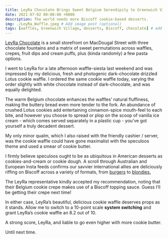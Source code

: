 ```yaml
---
title: LeyRa Chocolate Brings Sweet Belgium Serendipity to Greenwich Village
date: 2021-07-02 00:00:00 +0000
description: The world needs more Biscoff cookie-based desserts. 
img: ./LeyRa_Waffle.jpeg # Add image post (optional)
tags: [waffles, Greenwich Village, desserts, Biscoff, chocolate] # add tag
---
```

<a href='https://www.instagram.com/leyrachocolate/?hl=en' target='blank'>LeyRa Chocolate</a> is a small storefront on MacDougal Street with three chocolate fountains and a matrix of sweet permutations across waffles, crepes, fruit dips and cream puffs, plus (kinda randomly) a few pasta options. 

I went to LeyRa for a late afternoon waffle-siesta last weekend and was impressed by my delicious, fresh and photogenic dark-chocolate drizzled Lotus cookie waffle. I ordered the same cookie waffle today, varying the order slightly with white chocolate instead of dark-chocolate, and was equally delighted. 

The warm Belgium chocolate enhances the waffles’ natural fluffiness, making the buttery bread even more tender to the fork. An abundance of crushed Lotus cookies add entertaining cinnamon-spice mouth-feel to each bite, and however you choose to spread or plop on the scoop of vanilla ice cream - which comes served separately in a plastic cup - you’ve got yourself a truly decadent dessert. 

My only minor qualm, which I also raised with the friendly cashier / server, was the cookie waffle could have gone maximalist with the speculoos theme and used a smear of cookie butter. 

I firmly believe speculoos ought to be as ubiquitous in American desserts as cookies-and-cream or cookie dough. A scroll through Australian and European Insta feeds confirms our savvier international allies are deliciously riffing on Biscoff across a variety of formats, from <a href='https://www.instagram.com/p/B2zzetzFaGO/?utm_source=ig_web_copy_link' target='blank'>burgers</a> to <a href='https://www.instagram.com/p/CQ2zdD4ra8e/?utm_source=ig_web_copy_link' target='blank'>blondies. </a>

The LeyRa representative kindly accepted my recommendation, noting that their Belgium cookie crepe makes use of a Biscoff topping sauce. Guess I’ll be getting their crepe next time! 

In either case, LeyRa’s beautiful, delicious cookie waffle deserves props as it stands. Allow me to switch to a 10-point scale **system switching** and grant LeyRa’s cookie waffle an 8.2 out of 10. 

A strong score, LeyRa, and liable to go even higher with more cookie butter. 

Until next time. 



